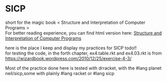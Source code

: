 # SICP  
short for the magic book < Structure and Interpretation of Computer Programs >  
For better reading experience, you can find html version here:
[Structure and Interpretation of Computer Programs](http://sarabander.github.io/sicp/html/index.xhtml#SEC_Contents)


here is the place I keep and display my practices for SICP
todo!!  
for testing the code, in the forth chapter, ex4.table.rkt and ex4.03.rkt is from
https://wizardbook.wordpress.com/2010/12/25/exercise-4-3/

Most of the practice done here is tested with drracket, with the #lang planet neil/sicp,some with plainly #lang racket or #lang sicp
